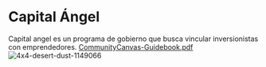 # Capital Ángel
Capital angel es un programa de gobierno que busca vincular inversionistas con emprendedores. 
[CommunityCanvas-Guidebook.pdf](https://github.com/Jordipuigg/Capitalangel.io/files/3539256/CommunityCanvas-Guidebook.pdf)
![4x4-desert-dust-1149066](https://user-images.githubusercontent.com/54449887/63662395-e3eb4280-c783-11e9-8d8c-2b993a31f668.jpg)
